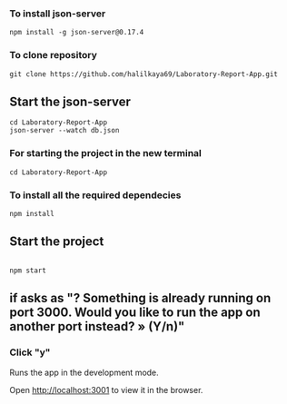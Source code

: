 
### To install json-server



```
npm install -g json-server@0.17.4 
```



### To clone repository



```
git clone https://github.com/halilkaya69/Laboratory-Report-App.git
```


  ## Start the json-server

  

```
cd Laboratory-Report-App
json-server --watch db.json
```
  
### For starting the project in the new terminal
```
cd Laboratory-Report-App
```

### To install all the required dependecies

  

```
npm install
```

  

## Start the project

  

```

npm start

```
## if asks as "? Something is already running on port 3000. Would you like to run the app on another port instead? » (Y/n)"

### Click "y"


Runs the app in the development mode.<br>

Open [http://localhost:3001](http://localhost:3001) to view it in the browser.
